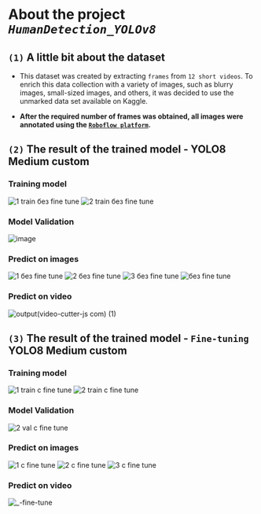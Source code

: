 # About the project ***`HumanDetection_YOLOv8`***
## `(1)` A little bit about the dataset
- This dataset was created by extracting `frames` from `12 short videos`. To enrich this data collection with a variety of images, such as blurry images, small-sized images, and others, it was decided to use the unmarked data set available on Kaggle. 

- **After the required number of frames was obtained, all images were annotated using the [`Roboflow platform`](https://roboflow.com/).**

## `(2)` The result of the trained model - YOLO8 Medium custom

### Training model
![1 train без fine tune](https://github.com/nikfilonenko/HumanDetection_YOLOv8/assets/103507130/14283836-e761-4352-a65e-e07f14e7e773)
![2 train без fine tune](https://github.com/nikfilonenko/HumanDetection_YOLOv8/assets/103507130/5255fa3c-9c6d-4610-ae39-a63c989943b6)

### Model Validation
![image](https://github.com/nikfilonenko/HumanDetection_YOLOv8/assets/103507130/28fb9314-6431-4844-8df5-77f1151a49e8)

### Predict on images
![1 без fine tune](https://github.com/nikfilonenko/HumanDetection_YOLOv8/assets/103507130/d20790af-7a30-49d2-991f-cecc863978ce)
![2 без fine tune](https://github.com/nikfilonenko/HumanDetection_YOLOv8/assets/103507130/585c4b6c-4d09-450d-ba16-c34ab5d08131)
![3 без fine tune](https://github.com/nikfilonenko/HumanDetection_YOLOv8/assets/103507130/3e93155a-5198-4997-9636-d6505858c974)
![без fine tune](https://github.com/nikfilonenko/HumanDetection_YOLOv8/assets/103507130/91abbf56-06c5-42a6-b5e0-c7017acdb623)

### Predict on video
![output(video-cutter-js com) (1)](https://github.com/nikfilonenko/HumanDetection_YOLOv8/assets/103507130/196d82ad-dc29-4440-9fc7-64bcd55f1ab9)

## `(3)` The result of the trained model - `Fine-tuning` YOLO8 Medium custom

### Training model
![1 train с fine tune](https://github.com/nikfilonenko/HumanDetection_YOLOv8/assets/103507130/932d1d0e-73b8-4661-b509-5583d0de2262)
![2 train с fine tune](https://github.com/nikfilonenko/HumanDetection_YOLOv8/assets/103507130/15e0106e-f49c-460c-9955-001ac8c53c34)

### Model Validation
![2 val с fine tune](https://github.com/nikfilonenko/HumanDetection_YOLOv8/assets/103507130/a21bc6f0-c41c-4cc7-93ae-bfb14cee430f)

### Predict on images
![1 с fine tune](https://github.com/nikfilonenko/HumanDetection_YOLOv8/assets/103507130/1f750dd8-c5e4-4d68-ae0c-2e0d960e1db0)
![2 с fine tune](https://github.com/nikfilonenko/HumanDetection_YOLOv8/assets/103507130/42f572b6-f721-428f-8aa2-cd5cdc758f11)
![3 с fine tune](https://github.com/nikfilonenko/HumanDetection_YOLOv8/assets/103507130/e073cedc-93aa-480a-b7c9-2b3b99cf820b)

### Predict on video
![_-fine-tune](https://github.com/nikfilonenko/HumanDetection_YOLOv8/assets/103507130/7e30bfed-13fe-4b95-afff-5ea3bb3af104)




